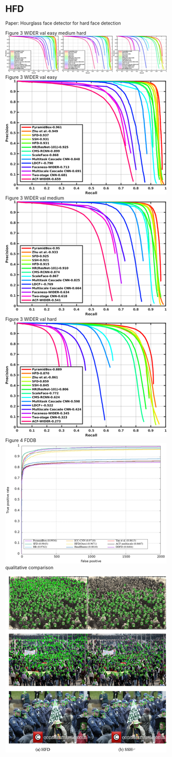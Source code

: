 # HFD
Paper: Hourglass face detector for hard face detection

Figure 3 WIDER val easy medium hard
![Figure 3 WIDER val easy medium hard](https://github.com/ZijunYu/HFD/blob/main/Figure%203%20(WIDER%20easy%20medium%20hard).png)
Figure 3 WIDER val easy
![Figure 3 WIDER val easy](https://github.com/ZijunYu/HFD/blob/main/Figure3%20WIDER%20easy.png)
Figure 3 WIDER val medium
![Figure 3 WIDER val medium](https://github.com/ZijunYu/HFD/blob/main/Figure3%20WIDER%20medium.png)
Figure 3 WIDER val hard
![Figure 3 WIDER val hard](https://github.com/ZijunYu/HFD/blob/main/Figure3%20WIDER%20hard.png)
Figure 4 FDDB
![Figure 4 FDDB](https://github.com/ZijunYu/HFD/blob/main/Figure%204%20FDDB.png)
qualitative comparison

![qualitative comparison](https://github.com/ZijunYu/HFD/blob/main/qualitative%20comparison.PNG)
